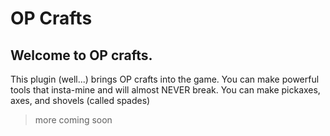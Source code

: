 # OP Crafts

## Welcome to OP crafts.
This plugin (well...) brings OP crafts into the game.
You can make powerful tools that insta-mine and will almost NEVER break.
You can make pickaxes, axes, and shovels (called spades)
> more coming soon
